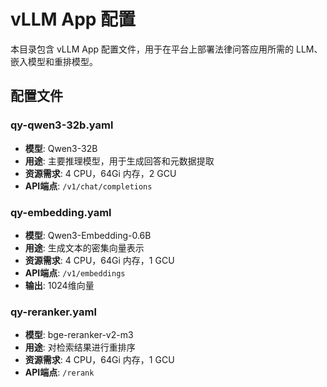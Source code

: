 # vLLM App 配置

本目录包含 vLLM App 配置文件，用于在平台上部署法律问答应用所需的 LLM、嵌入模型和重排模型。

## 配置文件

### qy-qwen3-32b.yaml
- **模型**: Qwen3-32B
- **用途**: 主要推理模型，用于生成回答和元数据提取
- **资源需求**: 4 CPU，64Gi 内存，2 GCU
- **API端点**: `/v1/chat/completions`

### qy-embedding.yaml  
- **模型**: Qwen3-Embedding-0.6B
- **用途**: 生成文本的密集向量表示
- **资源需求**: 4 CPU，64Gi 内存，1 GCU
- **API端点**: `/v1/embeddings`
- **输出**: 1024维向量

### qy-reranker.yaml
- **模型**: bge-reranker-v2-m3
- **用途**: 对检索结果进行重排序
- **资源需求**: 4 CPU，64Gi 内存，1 GCU
- **API端点**: `/rerank`

